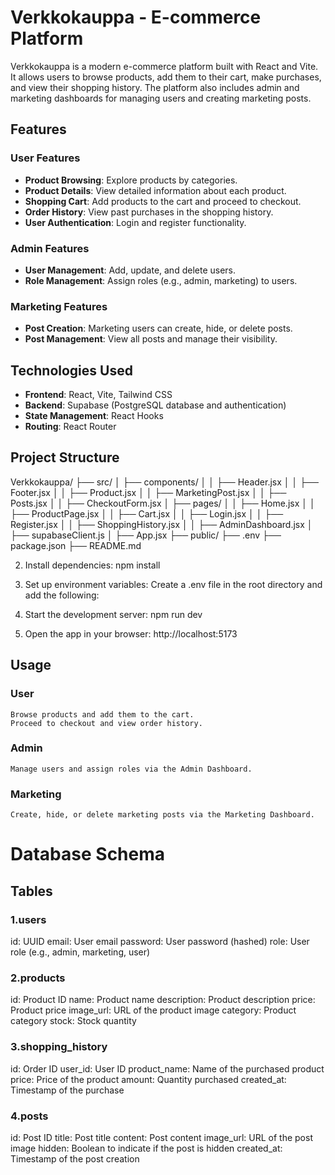 # Verkkokauppa - E-commerce Platform

Verkkokauppa is a modern e-commerce platform built with React and Vite. It allows users to browse products, add them to their cart, make purchases, and view their shopping history. The platform also includes admin and marketing dashboards for managing users and creating marketing posts.

## Features

### User Features
- **Product Browsing**: Explore products by categories.
- **Product Details**: View detailed information about each product.
- **Shopping Cart**: Add products to the cart and proceed to checkout.
- **Order History**: View past purchases in the shopping history.
- **User Authentication**: Login and register functionality.

### Admin Features
- **User Management**: Add, update, and delete users.
- **Role Management**: Assign roles (e.g., admin, marketing) to users.

### Marketing Features
- **Post Creation**: Marketing users can create, hide, or delete posts.
- **Post Management**: View all posts and manage their visibility.

## Technologies Used

- **Frontend**: React, Vite, Tailwind CSS
- **Backend**: Supabase (PostgreSQL database and authentication)
- **State Management**: React Hooks
- **Routing**: React Router

## Project Structure

Verkkokauppa/ ├── src/ │ ├── components/ │ │ ├── Header.jsx │ │ ├── Footer.jsx │ │ ├── Product.jsx │ │ ├── MarketingPost.jsx │ │ ├── Posts.jsx │ │ ├── CheckoutForm.jsx │ ├── pages/ │ │ ├── Home.jsx │ │ ├── ProductPage.jsx │ │ ├── Cart.jsx │ │ ├── Login.jsx │ │ ├── Register.jsx │ │ ├── ShoppingHistory.jsx │ │ ├── AdminDashboard.jsx │ ├── supabaseClient.js │ ├── App.jsx ├── public/ ├── .env ├── package.json ├── README.md

2. Install dependencies:
npm install

3. Set up environment variables:
Create a .env file in the root directory and add the following:

4. Start the development server:
npm run dev

5. Open the app in your browser:
http://localhost:5173

## Usage

### User

    Browse products and add them to the cart.
    Proceed to checkout and view order history.


### Admin

    Manage users and assign roles via the Admin Dashboard.


### Marketing

    Create, hide, or delete marketing posts via the Marketing Dashboard.


# Database Schema

## Tables

### 1.users

id: UUID
email: User email
password: User password (hashed)
role: User role (e.g., admin, marketing, user)

### 2.products

id: Product ID
name: Product name
description: Product description
price: Product price
image_url: URL of the product image
category: Product category
stock: Stock quantity

### 3.shopping_history

id: Order ID
user_id: User ID
product_name: Name of the purchased product
price: Price of the product
amount: Quantity purchased
created_at: Timestamp of the purchase

### 4.posts

id: Post ID
title: Post title
content: Post content
image_url: URL of the post image
hidden: Boolean to indicate if the post is hidden
created_at: Timestamp of the post creation